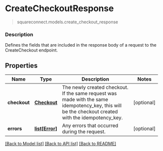 # CreateCheckoutResponse
> squareconnect.models.create_checkout_response

### Description

Defines the fields that are included in the response body of a request to the CreateCheckout endpoint.

## Properties
Name | Type | Description | Notes
------------ | ------------- | ------------- | -------------
**checkout** | [**Checkout**](Checkout.md) | The newly created checkout. If the same request was made with the same idempotency_key, this will be the checkout created with the idempotency_key. | [optional] 
**errors** | [**list[Error]**](Error.md) | Any errors that occurred during the request. | [optional] 

[[Back to Model list]](../README.md#documentation-for-models) [[Back to API list]](../README.md#documentation-for-api-endpoints) [[Back to README]](../README.md)


